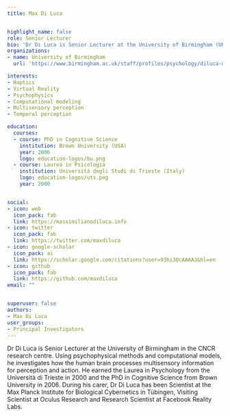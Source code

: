 ```yaml
---
title: Max Di Luca


highlight_name: false
role: Senior Lecturer
bio: 'Dr Di Luca is Senior Lecturer at the University of Birmingham (UK) in the Centre for Computational Neuroscience and Cognitive Robotics.'
organizations:
- name: University of Birmingham
  url: 'https://www.birmingham.ac.uk/staff/profiles/psychology/diluca-massimiliano.aspx'

interests:
- Haptics
- Virtual Reality
- Psychophysics
- Computational modeling
- Multisensory perception
- Temporal perception

education:
  courses:
  - course: PhD in Cognitive Science
    institution: Brown University (USA)
    year: 2006
    logo: education-logos/bu.png
  - course: Laurea in Psicologia
    institution: Universitá degli Studi di Trieste (Italy)
    logo: education-logos/uts.png
    year: 2000


social:
- icon: web
  icon_pack: fab
  link: https://massimilianodiluca.info
- icon: twitter
  icon_pack: fab
  link: https://twitter.com/maxdiluca
- icon: google-scholar
  icon_pack: ai
  link: https://scholar.google.com/citations?user=93hi3QcAAAAJ&hl=en
- icon: github
  icon_pack: fab
  link: https://github.com/maxdiluca
email: ""


superuser: false
authors:
- Max Di Luca
user_groups:
- Principal Investigators
---
```

Dr Di Luca is Senior Lecturer at the University of Birmingham in the CNCR research centre. Using psychophysical methods and computational models, he investigates how the human brain processes multisensory information for perception and action.
He earned the Laurea in Psychology from the Università di Trieste in 2000 and the PhD in Cognitive Science from Brown University in 2006. During his carer, Dr Di Luca has been Scientist at the Max Planck Institute for Biological Cybernetics in Tübingen, Visiting Scientist at Oculus Research and Research Scientist at Facebook Reality Labs.
